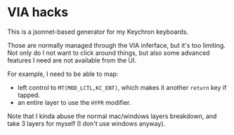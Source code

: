 # VIA hacks

This is a jsonnet-based generator for my Keychron keyboards.

Those are normally managed through the VIA inferface, but it's too limiting.
Not only do I not want to click around things, but also some advanced features
I need are not available from the UI.

For example, I need to be able to map:

- left control to `MT(MOD_LCTL,KC_ENT)`, which makes it another `return` key if tapped.
- an entire layer to use the `HYPR` modifier.

Note that I kinda abuse the normal mac/windows layers breakdown, and take 3
layers for myself (I don't use windows anyway).
